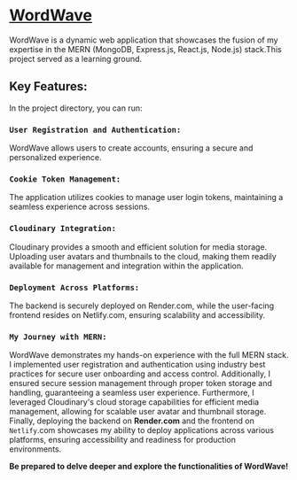 # [WordWave](https://kripanshusingh-wordwave.netlify.app/)

WordWave is a dynamic web application that showcases the fusion of my expertise in the MERN (MongoDB, Express.js, React.js, Node.js) stack.This project served as a learning ground.

## Key Features:

In the project directory, you can run:

### `User Registration and Authentication:`

WordWave allows users to create accounts, ensuring a secure and personalized experience.

### `Cookie Token Management:`

The application utilizes cookies to manage user login tokens, maintaining a seamless experience across sessions.

### `Cloudinary Integration:`

Cloudinary provides a smooth and efficient solution for media storage. Uploading user avatars and thumbnails to the cloud, making them readily available for management and integration within the application.

### `Deployment Across Platforms:`

The backend is securely deployed on Render.com, while the user-facing frontend resides on Netlify.com, ensuring scalability and accessibility.

### `My Journey with MERN:`

WordWave demonstrates my hands-on experience with the full MERN stack. I implemented user registration and authentication using industry best practices for secure user onboarding and access control. Additionally, I ensured secure session management through proper token storage and handling, guaranteeing a seamless user experience. Furthermore, I leveraged Cloudinary's cloud storage capabilities for efficient media management, allowing for scalable user avatar and thumbnail storage. Finally, deploying the backend on **Render.com** and the frontend on `Netlify`.com showcases my ability to deploy applications across various platforms, ensuring accessibility and readiness for production environments.

**Be prepared to delve deeper and explore the functionalities of WordWave!**
